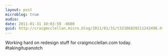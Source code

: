 ```yaml
---
layout: post
microblog: true
audio: 
date: 2011-01-31 10:03:59 -0600
guid: http://craigmcclellan.micro.blog/2011/01/31/t32106829211242496.html
---
```

Working hard on redesign stuff for craigmcclellan.com today.  #takingitupanotch

